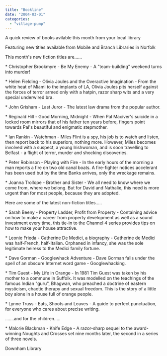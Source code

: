 ```yaml
---
title: "Bookline"
date: "2004-03-01"
categories: 
  - "village-pump"
---
```


A quick review of books avilable this month from your local library

Featuring new titles available from Mobile and Branch Libraries in Norfolk

This month's new fiction titles are......

\* Christopher Brookmyre - Be My Enemy - A "team-building" weekend turns into murder!

\* Helen Fielding - Olivia Joules and the Overactive Imagination - From the white heat of Miami to the implants of LA, Olivia Joules pits herself against the forces of terror armed only with a hatpin, razor sharp wits and a very special underwired bra.

\* John Grisham - Last Juror - The latest law drama from the popular author.

\* Reginald Hill - Good Morning, Midnight - When Pal Maciver's suicide in a locked room mirrors that of his father ten years before, fingers point towards Pal's beautiful and enigmatic stepmother.

\* Ian Rankin - Watchman - Miles Flint is a spy, his job is to watch and listen, then report back to his superiors, nothing more. However, Miles becomes involved with a suspect, a young Irishwoman, and is soon travelling to Belfast - a flight of terror, murder and shocking discoveries.

\* Peter Robinson - Playing with Fire - In the early hours of the morning a man reports a fire on two old canal boats. A fire-fighter notices accelerant has been used but by the time Banks arrives, only the wreckage remains.

\* Joanna Trollope - Brother and Sister - We all need to know where we come from, where we belong. But for David and Nathalie, this need is more urgent than for most people, because they are adopted.

Here are some of the latest non-fiction titles.....

\* Sarah Beeny - Property Ladder, Profit from Property - Containing advice on how to make a career from property development as well as a sound investment every time, this tie-in to the Channel 4 series provides tips on how to make your house attractive.

\* Leonie Frieda - Catherine De Medici, a biography - Catherine de Medici was half-French, half-Italian. Orphaned in infancy, she was the sole legitimate heiress to the Medici family fortune.

\* Dave Gorman - Googlewhack Adventure - Dave Gorman falls under the spell of an obscure Internet word game - Googlewhacking.

\* Tim Guest - My Life in Orange - In 1981 Tim Guest was taken by his mother to a commune in Suffolk. It was modelled on the teachings of the famous Indian "guru", Bhagwan, who preached a doctrine of eastern mysticism, chaotic therapy and sexual freedom. This is the story of a little boy alone in a house full of orange people.

\* Lynne Truss - Eats, Shoots and Leaves - A guide to perfect punctuation, for everyone who cares about precise writing.

.......and for the children.....

\* Malorie Blackman - Knife Edge - A razor-sharp sequel to the award-winning Noughts and Crosses set nine months later, the second in a series of three novels.

Downham Library
